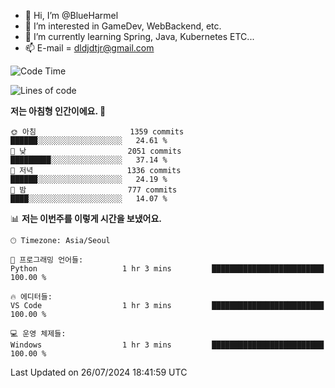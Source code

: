 - 👋 Hi, I’m @BlueHarmel
- 👀 I’m interested in GameDev, WebBackend, etc.
- 🌱 I’m currently learning Spring, Java, Kubernetes ETC...
- 📫 E-mail = dldjdtjr@gmail.com
  <!--START_SECTION:waka-->
![Code Time](http://img.shields.io/badge/Code%20Time-654%20hrs%2050%20mins-blue)

![Lines of code](https://img.shields.io/badge/%EC%A0%80%EB%8A%94%20%EC%97%AC%ED%83%9C%EA%B9%8C%EC%A7%80%20-46.4%20million%20%EC%A4%84%EC%9D%98%20%EC%BD%94%EB%93%9C%EB%A5%BC%20%EC%9E%91%EC%84%B1%ED%96%88%EC%96%B4%EC%9A%94.-blue)

**저는 아침형 인간이에요. 🐤** 

```text
🌞 아침                     1359 commits        ██████░░░░░░░░░░░░░░░░░░░   24.61 % 
🌆 낮　                     2051 commits        █████████░░░░░░░░░░░░░░░░   37.14 % 
🌃 저녁                     1336 commits        ██████░░░░░░░░░░░░░░░░░░░   24.19 % 
🌙 밤　                     777 commits         ████░░░░░░░░░░░░░░░░░░░░░   14.07 % 
```


📊 **저는 이번주를 이렇게 시간을 보냈어요.** 

```text
🕑︎ Timezone: Asia/Seoul

💬 프로그래밍 언어들: 
Python                   1 hr 3 mins         █████████████████████████   100.00 % 

🔥 에디터들: 
VS Code                  1 hr 3 mins         █████████████████████████   100.00 % 

💻 운영 체제들: 
Windows                  1 hr 3 mins         █████████████████████████   100.00 % 
```


 Last Updated on 26/07/2024 18:41:59 UTC
<!--END_SECTION:waka-->
<!---
BlueHarmel/BlueHarmel is a ✨ special ✨ repository because its `README.md` (this file) appears on your GitHub profile.
You can click the Preview link to take a look at your changes.
--->

